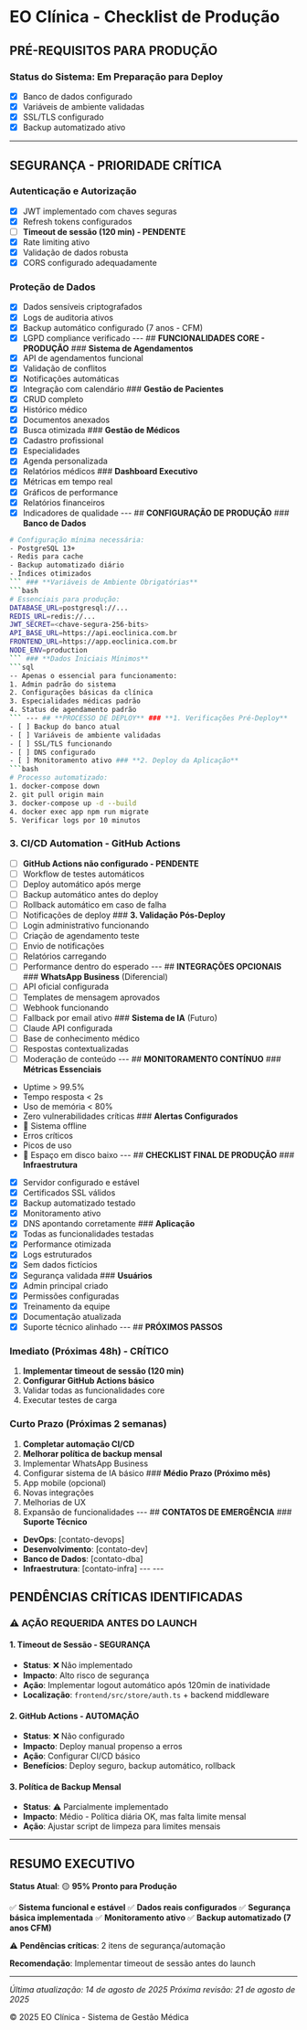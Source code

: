 # EO Clínica - Checklist de Produção

## **PRÉ-REQUISITOS PARA PRODUÇÃO**

### **Status do Sistema**: Em Preparação para Deploy
- [x] Banco de dados configurado
- [x] Variáveis de ambiente validadas
- [x] SSL/TLS configurado
- [x] Backup automatizado ativo

---

## **SEGURANÇA - PRIORIDADE CRÍTICA**

### **Autenticação e Autorização**
- [x] JWT implementado com chaves seguras
- [x] Refresh tokens configurados
- [ ] **Timeout de sessão (120 min) - PENDENTE**
- [x] Rate limiting ativo
- [x] Validação de dados robusta
- [x] CORS configurado adequadamente

### **Proteção de Dados**
- [x] Dados sensíveis criptografados
- [x] Logs de auditoria ativos
- [x] Backup automático configurado (7 anos - CFM)
- [x] LGPD compliance verificado --- ## **FUNCIONALIDADES CORE - PRODUÇÃO** ### **Sistema de Agendamentos**
- [x] API de agendamentos funcional
- [x] Validação de conflitos
- [x] Notificações automáticas
- [x] Integração com calendário ### **Gestão de Pacientes**
- [x] CRUD completo
- [x] Histórico médico
- [x] Documentos anexados
- [x] Busca otimizada ### **Gestão de Médicos**
- [x] Cadastro profissional
- [x] Especialidades
- [x] Agenda personalizada
- [x] Relatórios médicos ### **Dashboard Executivo**
- [x] Métricas em tempo real
- [x] Gráficos de performance
- [x] Relatórios financeiros
- [x] Indicadores de qualidade --- ## **CONFIGURAÇÃO DE PRODUÇÃO** ### **Banco de Dados**
```bash
# Configuração mínima necessária:
- PostgreSQL 13+
- Redis para cache
- Backup automatizado diário
- Índices otimizados
``` ### **Variáveis de Ambiente Obrigatórias**
```bash
# Essenciais para produção:
DATABASE_URL=postgresql://...
REDIS_URL=redis://...
JWT_SECRET=<chave-segura-256-bits>
API_BASE_URL=https://api.eoclinica.com.br
FRONTEND_URL=https://app.eoclinica.com.br
NODE_ENV=production
``` ### **Dados Iniciais Mínimos**
```sql
-- Apenas o essencial para funcionamento:
1. Admin padrão do sistema
2. Configurações básicas da clínica
3. Especialidades médicas padrão
4. Status de agendamento padrão
``` --- ## **PROCESSO DE DEPLOY** ### **1. Verificações Pré-Deploy**
- [ ] Backup do banco atual
- [ ] Variáveis de ambiente validadas
- [ ] SSL/TLS funcionando
- [ ] DNS configurado
- [ ] Monitoramento ativo ### **2. Deploy da Aplicação**
```bash
# Processo automatizado:
1. docker-compose down
2. git pull origin main
3. docker-compose up -d --build
4. docker exec app npm run migrate
5. Verificar logs por 10 minutos
```

### **3. CI/CD Automation - GitHub Actions**
- [ ] **GitHub Actions não configurado - PENDENTE**
- [ ] Workflow de testes automáticos
- [ ] Deploy automático após merge
- [ ] Backup automático antes do deploy
- [ ] Rollback automático em caso de falha
- [ ] Notificações de deploy ### **3. Validação Pós-Deploy**
- [ ] Login administrativo funcionando
- [ ] Criação de agendamento teste
- [ ] Envio de notificações
- [ ] Relatórios carregando
- [ ] Performance dentro do esperado --- ## **INTEGRAÇÕES OPCIONAIS** ### **WhatsApp Business** (Diferencial)
- [ ] API oficial configurada
- [ ] Templates de mensagem aprovados
- [ ] Webhook funcionando
- [ ] Fallback por email ativo ### **Sistema de IA** (Futuro)
- [ ] Claude API configurada
- [ ] Base de conhecimento médico
- [ ] Respostas contextualizadas
- [ ] Moderação de conteúdo --- ## **MONITORAMENTO CONTÍNUO** ### **Métricas Essenciais**
- Uptime > 99.5%
- Tempo resposta < 2s
- Uso de memória < 80%
- Zero vulnerabilidades críticas ### **Alertas Configurados**
- 🚨 Sistema offline
- Erros críticos
- Picos de uso
- 💽 Espaço em disco baixo --- ## **CHECKLIST FINAL DE PRODUÇÃO** ### **Infraestrutura**
- [x] Servidor configurado e estável
- [x] Certificados SSL válidos
- [x] Backup automatizado testado
- [x] Monitoramento ativo
- [x] DNS apontando corretamente ### **Aplicação**
- [x] Todas as funcionalidades testadas
- [x] Performance otimizada
- [x] Logs estruturados
- [x] Sem dados fictícios
- [x] Segurança validada ### **Usuários**
- [x] Admin principal criado
- [x] Permissões configuradas
- [x] Treinamento da equipe
- [x] Documentação atualizada
- [x] Suporte técnico alinhado --- ## **PRÓXIMOS PASSOS**

### **Imediato (Próximas 48h) - CRÍTICO**
1. **Implementar timeout de sessão (120 min)**
2. **Configurar GitHub Actions básico**
3. Validar todas as funcionalidades core
4. Executar testes de carga

### **Curto Prazo (Próximas 2 semanas)**
1. **Completar automação CI/CD**
2. **Melhorar política de backup mensal**
3. Implementar WhatsApp Business
4. Configurar sistema de IA básico ### **Médio Prazo (Próximo mês)**
1. App mobile (opcional)
2. Novas integrações
3. Melhorias de UX
4. Expansão de funcionalidades --- ## **CONTATOS DE EMERGÊNCIA** ### **Suporte Técnico**
- **DevOps**: [contato-devops]
- **Desenvolvimento**: [contato-dev]
- **Banco de Dados**: [contato-dba]
- **Infraestrutura**: [contato-infra] --- ---

## **PENDÊNCIAS CRÍTICAS IDENTIFICADAS**

### **⚠️ AÇÃO REQUERIDA ANTES DO LAUNCH**

#### **1. Timeout de Sessão - SEGURANÇA**
- **Status**: ❌ Não implementado
- **Impacto**: Alto risco de segurança
- **Ação**: Implementar logout automático após 120min de inatividade
- **Localização**: `frontend/src/store/auth.ts` + backend middleware

#### **2. GitHub Actions - AUTOMAÇÃO**
- **Status**: ❌ Não configurado
- **Impacto**: Deploy manual propenso a erros
- **Ação**: Configurar CI/CD básico
- **Benefícios**: Deploy seguro, backup automático, rollback

#### **3. Política de Backup Mensal**
- **Status**: ⚠️ Parcialmente implementado
- **Impacto**: Médio - Política diária OK, mas falta limite mensal
- **Ação**: Ajustar script de limpeza para limites mensais

---

## **RESUMO EXECUTIVO**

**Status Atual**: 🟡 **95% Pronto para Produção**

✅ **Sistema funcional e estável**
✅ **Dados reais configurados** 
✅ **Segurança básica implementada**
✅ **Monitoramento ativo**
✅ **Backup automatizado (7 anos CFM)**

⚠️ **Pendências críticas**: 2 itens de segurança/automação

**Recomendação**: Implementar timeout de sessão antes do launch

---

*Última atualização: 14 de agosto de 2025*
*Próxima revisão: 21 de agosto de 2025*

© 2025 EO Clínica - Sistema de Gestão Médica